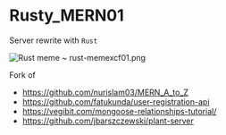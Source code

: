 # Rusty_MERN01

Server rewrite with `Rust`

![Rust meme ~ rust-memexcf01.png](https://i.postimg.cc/630NBc35/rust-memexcf01.png)

Fork of

- https://github.com/nurislam03/MERN_A_to_Z
- https://github.com/fatukunda/user-registration-api
- https://vegibit.com/mongoose-relationships-tutorial/
- https://github.com/jbarszczewski/plant-server